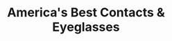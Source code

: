 ---
title: "America's Best Contacts & Eyeglasses"
url: /chicago/americas-best-contacts-and-eyeglasses-west-47th-street/
shop: optician
---